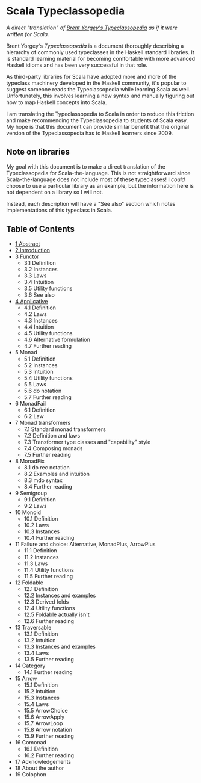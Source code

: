 
# Scala Typeclassopedia

_A direct "translation" of [Brent Yorgey's
_Typeclassopedia_](https://wiki.haskell.org/Typeclassopedia) as if it were
written for Scala._

Brent Yorgey's _Typeclassopedia_ is a document thoroughly describing a
hierarchy of commonly used typeclasses in the Haskell standard libraries. It is
standard learning material for becoming comfortable with more advanced Haskell
idioms and has been very successful in that role.

As third-party libraries for Scala have adopted more and more of the typeclass
machinery developed in the Haskell community, it's popular to suggest someone
reads the Typeclassopedia while learning Scala as well. Unfortunately, this
involves learning a new syntax and manually figuring out how to map Haskell
concepts into Scala.

I am translating the Typeclassopedia to Scala in order to reduce this friction
and make recommending the Typeclassopedia to students of Scala easy. My hope is
that this document can provide similar benefit that the original version of the
Typeclassopedia has to Haskell learners since 2009.

## Note on libraries

My goal with this document is to make a direct translation of the
Typeclassopedia for Scala-the-language. This is not straightforward since
Scala-the-language does not include most of these typeclasses! I _could_ choose
to use a particular library as an example, but the information here is not
dependent on a library so I will not.

Instead, each description will have a "See also" section which notes
implementations of this typeclass in Scala.

## Table of Contents

- [1 Abstract](./contents/1_Abstract.md)
- [2 Introduction](./contents/2_Introduction.md)
- [3 Functor](./contents/3_Functor.md)
  - 3.1 Definition
  - 3.2 Instances
  - 3.3 Laws
  - 3.4 Intuition
  - 3.5 Utility functions
  - 3.6 See also
- [4 Applicative](./contents/4_Applicative.md)
  - 4.1 Definition
  - 4.2 Laws
  - 4.3 Instances
  - 4.4 Intuition
  - 4.5 Utility functions
  - 4.6 Alternative formulation
  - 4.7 Further reading
- 5 Monad
  - 5.1 Definition
  - 5.2 Instances
  - 5.3 Intuition
  - 5.4 Utility functions
  - 5.5 Laws
  - 5.6 do notation
  - 5.7 Further reading
- 6 MonadFail
  - 6.1 Definition
  - 6.2 Law
- 7 Monad transformers
  - 7.1 Standard monad transformers
  - 7.2 Definition and laws
  - 7.3 Transformer type classes and "capability" style
  - 7.4 Composing monads
  - 7.5 Further reading
- 8 MonadFix
  - 8.1 do rec notation
  - 8.2 Examples and intuition
  - 8.3 mdo syntax
  - 8.4 Further reading
- 9 Semigroup
  - 9.1 Definition
  - 9.2 Laws
- 10 Monoid
  - 10.1 Definition
  - 10.2 Laws
  - 10.3 Instances
  - 10.4 Further reading
- 11 Failure and choice: Alternative, MonadPlus, ArrowPlus
  - 11.1 Definition
  - 11.2 Instances
  - 11.3 Laws
  - 11.4 Utility functions
  - 11.5 Further reading
- 12 Foldable
  - 12.1 Definition
  - 12.2 Instances and examples
  - 12.3 Derived folds
  - 12.4 Utility functions
  - 12.5 Foldable actually isn't
  - 12.6 Further reading
- 13 Traversable
  - 13.1 Definition
  - 13.2 Intuition
  - 13.3 Instances and examples
  - 13.4 Laws
  - 13.5 Further reading
- 14 Category
  - 14.1 Further reading
- 15 Arrow
  - 15.1 Definition
  - 15.2 Intuition
  - 15.3 Instances
  - 15.4 Laws
  - 15.5 ArrowChoice
  - 15.6 ArrowApply
  - 15.7 ArrowLoop
  - 15.8 Arrow notation
  - 15.9 Further reading
- 16 Comonad
  - 16.1 Definition
  - 16.2 Further reading
- 17 Acknowledgements
- 18 About the author
- 19 Colophon
